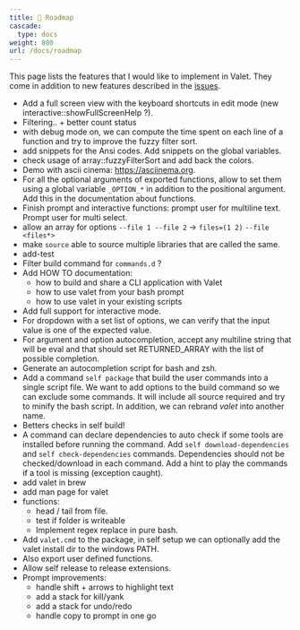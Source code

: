```yaml
---
title: 🔭 Roadmap
cascade:
  type: docs
weight: 800
url: /docs/roadmap
---
```


This page lists the features that I would like to implement in Valet. They come in addition to new features described in the [issues][valet-issues].

- Add a full screen view with the keyboard shortcuts in edit mode (new interactive::showFullScreenHelp ?).
- Filtering.. + better count status
- with debug mode on, we can compute the time spent on each line of a function and try to improve the fuzzy filter sort.
- add snippets for the Ansi codes. Add snippets on the global variables.
- check usage of array::fuzzyFilterSort and add back the colors.
- Demo with ascii cinema: https://asciinema.org.
- For all the optional arguments of exported functions, allow to set them using a global variable `_OPTION_*` in addition to the positional argument. Add this in the documentation about functions.
- Finish prompt and interactive functions: prompt user for multiline text. Prompt user for multi select.
- allow an array for options `--file 1 --file 2` -> `files=(1 2)` `--file <files*>`
- make `source` able to source multiple libraries that are called the same.
- add-test
- Filter build command for `commands.d` ?
- Add HOW TO documentation:
  - how to build and share a CLI application with Valet
  - how to use valet from your bash prompt
  - how to use valet in your existing scripts
- Add full support for interactive mode.
- For dropdown with a set list of options, we can verify that the input value is one of the expected value.
- For argument and option autocompletion, accept any multiline string that will be eval and that should set RETURNED_ARRAY with the list of possible completion.
- Generate an autocompletion script for bash and zsh.
- Add a command `self package` that build the user commands into a single script file. We want to add options to the build command so we can exclude some commands. It will include all source required and try to minify the bash script. In addition, we can rebrand *valet* into another name.
- Betters checks in self build!
- A command can declare dependencies to auto check if some tools are installed before running the command. Add `self download-dependencies` and `self check-dependencies` commands. Dependencies should not be checked/download in each command. Add a hint to play the commands if a tool is missing (exception caught).
- add valet in brew
- add man page for valet
- functions:
  - head / tail from file.
  - test if folder is writeable
  - Implement regex replace in pure bash.
- Add `valet.cmd` to the package, in self setup we can optionally add the valet install dir to the windows PATH.
- Also export user defined functions.
- Allow self release to release extensions.
- Prompt improvements:
  - handle shift + arrows to highlight text
  - add a stack for kill/yank
  - add a stack for undo/redo
  - handle copy to prompt in one go

[valet-issues]: https://github.com/jcaillon/valet/issues
